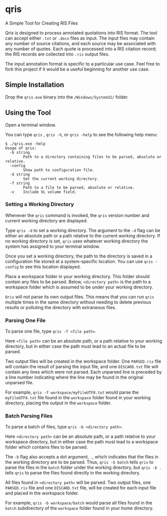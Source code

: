 # qris
A Simple Tool for Creating RIS Files

Qris is designed to process annotated quotations into RIS format. The tool can accept either `.txt` or `.docx` files as input. The input files may contain any number of source citations, and each source may be associated with any number of quotes. Each quote is processed into a RIS citation record; the RIS records are collected into `.ris` output files.

The input annotation format is specific to a particular use case. Feel free to fork this project if it would be a useful beginning for another use case.

## Simple Installation
Drop the `qris.exe` binary into the `/Windows/System32/` folder.

## Using the Tool
Open a terminal window.

You can type `qris` , `qris -h`, or `qris -help` to see the following help menu:

```
$ ./qris.exe -help
Usage of qris:
  -b string
        Path to a directory containing files to be parsed, absolute or relative.
  -config
        Show path to configuration file.
  -d string
        Set the current working directory.
  -f string
        Path to a file to be parsed, absolute or relative.
  -v    Include VL volume field.
```

### Setting a Working Directory
Whenever the `qris` command is invoked, the `qris` version number and current working directory are displayed.

Type `qris -d` to set a working directory. The argument to the `-d` flag can be either an absolute path or a path relative to the current working directory. If no working directory is set, `qris` uses whatever working directory the system has assigned to your terminal window.

Once you set a working directory, the path to the directory is saved in a configuration file stored at a system-specific location. You can use `qris -config` to see this location displayed.

Place a workspace folder in your working directory. This folder should contain any files to be parsed. Below, `<directory path>` is the path to a workspace folder which is assumed to be under your working directory.

`Qris` will not parse its own output files. This means that you can run `qris` multiple times in the same directory without needing to delete previous results or polluting the directory with extraneous files.

### Parsing One File
To parse one file, type `qris -f <file path>`.

Here `<file path>` can be an absolute path, or a path relative to your working directory, but in either case the path must lead to an actual file to be parsed.

Two output files will be created in the workspace folder. One `PARSED.ris` file will contain the result of parsing the input file, and one `DISCARD.txt` file will contain any lines which were not parsed. Each unparsed line is preceded by a line number indicating where the line may be found in the original unparsed file.

For example, `qris -f workspace/myFileUTF8.txt` would parse the `myFileUTF8.txt` file found in the `workspace` folder found in your working directory, placing the output in the `workspace` folder.

### Batch Parsing Files
To parse a batch of files, type `qris -b <directory path>`.

Here `<directory path>` can be an absolute path, or a path relative to your workspace directory, but in either case the path must lead to a workspace folder which contains files to be parsed.

The `-b` flag also accepts a dot argument, `.`, which indicates that the files in the working directory are to be parsed. Thus, `qris -b batch` tells `qris` to parse the files in the `batch` folder under the working directory, but `qris -b .` tells `qris` to parse the files found directly in the working directory.

All files found in `<directory path>` will be parsed. Two output files, one `PARSED.ris` file and one `DISCARD.txt` file, will be created for each input file and placed in the workspace folder.

For example, `qris -b workspace/batch` would parse all files found in the `batch` subdirectory of the `workspace` folder found in your home directory.
